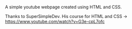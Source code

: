 A simple youtube webpage created using HTML and CSS.

Thanks to SuperSimpleDev. His course for HTML and CSS -> https://www.youtube.com/watch?v=G3e-cpL7ofc
